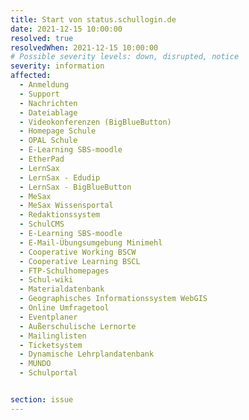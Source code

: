 ```yaml
---
title: Start von status.schullogin.de 
date: 2021-12-15 10:00:00 
resolved: true
resolvedWhen: 2021-12-15 10:00:00 
# Possible severity levels: down, disrupted, notice
severity: information
affected:
  - Anmeldung
  - Support
  - Nachrichten
  - Dateiablage
  - Videokonferenzen (BigBlueButton)
  - Homepage Schule
  - OPAL Schule
  - E-Learning SBS-moodle
  - EtherPad
  - LernSax
  - LernSax - Edudip
  - LernSax - BigBlueButton
  - MeSax
  - MeSax Wissensportal
  - Redaktionssystem
  - SchulCMS
  - E-Learning SBS-moodle
  - E-Mail-Übungsumgebung Minimehl
  - Cooperative Working BSCW
  - Cooperative Learning BSCL
  - FTP-Schulhomepages
  - Schul-wiki
  - Materialdatenbank
  - Geographisches Informationssystem WebGIS
  - Online Umfragetool
  - Eventplaner
  - Außerschulische Lernorte
  - Mailinglisten
  - Ticketsystem
  - Dynamische Lehrplandatenbank
  - MUNDO
  - Schulportal


section: issue
---
```


 
